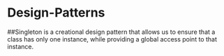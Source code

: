 # Design-Patterns


##Singleton
is a creational design pattern that allows us to ensure that a class has only one instance, while providing a global access point to that instance.

